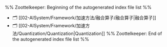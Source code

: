 %% Zoottelkeeper: Beginning of the autogenerated index file list  %%
- 🗂️ [[02-AISystem/Framework/加速方法/融合算子/融合算子|融合算子]]
- 🗂️ [[02-AISystem/Framework/加速方法/Quantization/Quantization|Quantization]]
%% Zoottelkeeper: End of the autogenerated index file list  %%
